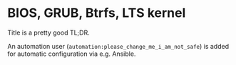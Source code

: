 # BIOS, GRUB, Btrfs, LTS kernel

Title is a pretty good TL;DR.

An automation user (`automation:please_change_me_i_am_not_safe`) is added for
automatic configuration via e.g. Ansible.
